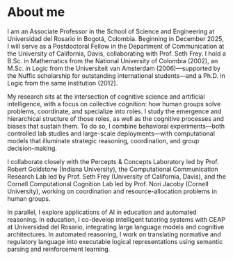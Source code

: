 # About me

I am an Associate Professor in the School of Science and Engineering at Universidad del Rosario in Bogotá, Colombia. Beginning in December 2025, I will serve as a Postdoctoral Fellow in the Department of Communication at the University of California, Davis, collaborating with Prof. Seth Frey. I hold a B.Sc. in Mathematics from the National University of Colombia (2002), an M.Sc. in Logic from the Universiteit van Amsterdam (2006)—supported by the Nuffic scholarship for outstanding international students—and a Ph.D. in Logic from the same institution (2012).

My research sits at the intersection of cognitive science and artificial intelligence, with a focus on collective cognition: how human groups solve problems, coordinate, and specialize into roles. I study the emergence and hierarchical structure of those roles, as well as the cognitive processes and biases that sustain them. To do so, I combine behavioral experiments—both controlled lab studies and large-scale deployments—with computational models that illuminate strategic reasoning, coordination, and group decision-making.

I collaborate closely with the Percepts & Concepts Laboratory led by Prof. Robert Goldstone (Indiana University), the Computational Communication Research Lab led by Prof. Seth Frey (University of California, Davis), and the Cornell Computational Cognition Lab led by Prof. Nori Jacoby (Cornell University), working on coordination and resource-allocation problems in human groups.

In parallel, I explore applications of AI in education and automated reasoning. In education, I co-develop intelligent tutoring systems with CEAP at Universidad del Rosario, integrating large language models and cognitive architectures. In automated reasoning, I work on translating normative and regulatory language into executable logical representations using semantic parsing and reinforcement learning.


